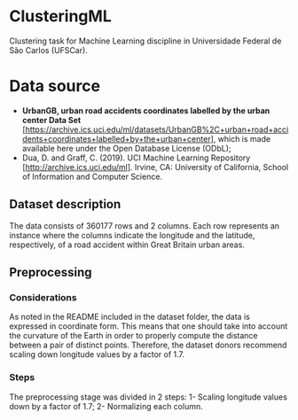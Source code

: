 # ClusteringML
Clustering task for Machine Learning discipline in Universidade Federal de São Carlos (UFSCar).

# Data source
- **UrbanGB, urban road accidents coordinates labelled by the urban center Data Set** [https://archive.ics.uci.edu/ml/datasets/UrbanGB%2C+urban+road+accidents+coordinates+labelled+by+the+urban+center], which is made available here under the Open Database License (ODbL);
- Dua, D. and Graff, C. (2019). UCI Machine Learning Repository [http://archive.ics.uci.edu/ml]. Irvine, CA: University of California, School of Information and Computer Science.

## Dataset description

The data consists of 360177 rows and 2 columns. Each row represents an instance where the columns indicate the longitude and the latitude, respectively, of a road accident within Great Britain urban areas.

## Preprocessing

### Considerations

As noted in the README included in the dataset folder, the data is expressed in coordinate form. This means that one should take into account the curvature of the Earth in order to properly compute the distance between a pair of distinct points. Therefore, the dataset donors recommend scaling down longitude values by a factor of 1.7.

### Steps

The preprocessing stage was divided in 2 steps:
1- Scaling longitude values down by a factor of 1.7;
2- Normalizing each column.
